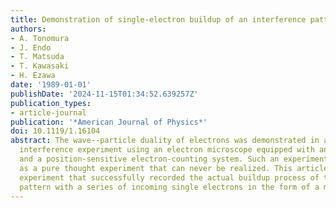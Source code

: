 ```yaml
---
title: Demonstration of single‐electron buildup of an interference pattern
authors:
- A. Tonomura
- J. Endo
- T. Matsuda
- T. Kawasaki
- H. Ezawa
date: '1989-01-01'
publishDate: '2024-11-15T01:34:52.639257Z'
publication_types:
- article-journal
publication: '*American Journal of Physics*'
doi: 10.1119/1.16104
abstract: The wave--particle duality of electrons was demonstrated in a kind of two-slit
  interference experiment using an electron microscope equipped with an electron biprism
  and a position-sensitive electron-counting system. Such an experiment has been regarded
  as a pure thought experiment that can never be realized. This article reports an
  experiment that successfully recorded the actual buildup process of the interference
  pattern with a series of incoming single electrons in the form of a movie.
---
```

